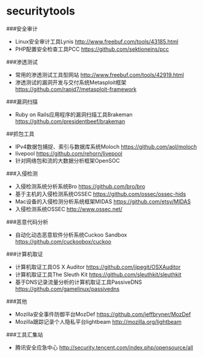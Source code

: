 securitytools
=============
###安全审计
* Linux安全审计工具Lynis http://www.freebuf.com/tools/43185.html
* PHP配置安全检查工具PCC https://github.com/sektioneins/pcc

###渗透测试
* 常用的渗透测试工具型网站 http://www.freebuf.com/tools/42919.html
* 渗透测试的漏洞开发与交付系统Metasploit框架 https://github.com/rapid7/metasploit-framework

###漏洞扫描
* Ruby on Rails应用程序的漏洞扫描工具Brakeman https://github.com/presidentbeef/brakeman

##抓包工具
* IPv4数据包捕捉、索引与数据库系统Moloch https://github.com/aol/moloch
* livepool https://github.com/rehorn/livepool
* 针对网络包和流的大数据分析框架OpenSOC 

###入侵检测
* 入侵检测系统分析系统Bro https://github.com/bro/bro
* 基于主机的入侵检测系统OSSEC https://github.com/ossec/ossec-hids
* Mac设备的入侵检测分析系统框架MIDAS https://github.com/etsy/MIDAS
* 入侵检测系统OSSEC http://www.ossec.net/

###恶意代码分析
* 自动化动态恶意软件分析系统Cuckoo Sandbox https://github.com/cuckoobox/cuckoo

###计算机取证
* 计算机取证工具OS X Auditor https://github.com/jipegit/OSXAuditor
* 计算机取证工具The Sleuth Kit https://github.com/sleuthkit/sleuthkit
* 基于DNS记录流量分析的计算机取证工具PassiveDNS https://github.com/gamelinux/passivedns

###其他
* Mozilla安全事件防御平台MozDef https://github.com/jeffbryner/MozDef
* Mozilla跟踪记录个人隐私平台lightbeam   http://mozilla.org/lightbeam

###工具汇集站
* 腾讯安全应急中心 http://security.tencent.com/index.php/opensource/all

